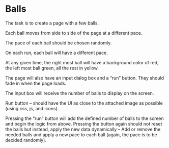 # Balls

The task is to create a page with a few balls.

Each ball moves from side to side of the page at a different pace.

The pace of each ball should be chosen randomly.

On each run, each ball will have a different pace.

At any given time, the right most ball will have a background color of red, the left
most ball green, all the rest in yellow.

The page will also have an input dialog box and a “run” button. They should fade in
when the page loads.

The input box will receive the number of balls to display on the screen.

Run button – should have the UI as close to the attached image as possible (using
css, js, and icons).

Pressing the “run” button will add the defined number of balls to the screen and begin the logic from above.
Pressing the button again should not reset the balls but instead, apply the new data dynamically – Add or remove the
needed balls and apply a new pace to each ball (again, the pace is to be decided randomly).

